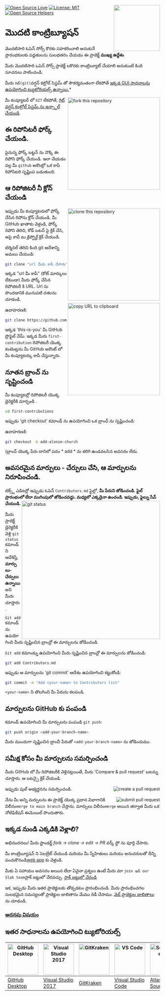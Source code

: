 [![Open Source Love](https://badges.frapsoft.com/os/v1/open-source.svg?v=103)](https://github.com/ellerbrock/open-source-badges/)
[<img align="right" width="150" src="https://firstcontributions.github.io/assets/Readme/join-slack-team.png">](https://join.slack.com/t/firstcontributors/shared_invite/zt-1hg51qkgm-Xc7HxhsiPYNN3ofX2_I8FA)
[![License: MIT](https://img.shields.io/badge/License-MIT-green.svg)](https://opensource.org/licenses/MIT)
[![Open Source Helpers](https://www.codetriage.com/roshanjossey/first-contributions/badges/users.svg)](https://www.codetriage.com/roshanjossey/first-contributions)



# మొదటి కాంట్రిబ్యూషన్ 





మొదటిసారి ఓపెన్ సోర్స్ కొరకు సహకరించాలి అనుకునే ప్రారంభకులకు పద్దతులను సులభతరం చేయడం ఈ ప్రాజెక్ట్ **ముఖ్య ఉద్దేశం**

 మీరు మొదటిసారి ఒపెన్ సోర్స్ ప్రాజెక్ట్ లకొరకు కాంట్రిబ్యూట్ చేయాలి అనుకుంటే కింది సూచనలు పాటించండి.

మీరు `గిట్(git)`వర్షన్ కట్రోల్ సిస్టమ్ తో సౌకర్యవంతంగా లేకపోతే [ఇక్కడ GUI సాధనాలను ఉపయోగించి ట్యుటోరియల్స్ ఉన్నాయి.](#ఇతర-సాధనాలను-ఉపయోగించి-ట్యుటోరియల్స్)*

<img align="right" width="300" src="https://firstcontributions.github.io/assets/Readme/fork.png" alt="fork this repository" />

మీ కంప్యూటర్ లో `GIT` లేకపోతే, [గిట్ వర్షన్ కంట్రోల్ సిస్టమ్ ను ఇన్స్టాల్ చేయండి](https://help.github.com/articles/set-up-git/).

## ఈ రిపోసిటరీ ఫోర్క్ చేయండి.

పైనున్న ఫోర్క్  బట్టన్ ను నొక్కి ఈ రిపోని ఫోర్క్ చేయండి. ఇలా చేయడం వల్ల మీ `github` అకౌంట్లో  ఒక కాపీ  రిపోసిటరి సృష్టింప బడుతుంది.


## ఆ రిపోజిటరీ నీ క్లోన్ చేయండి 

<img align="right" width="300" src="https://firstcontributions.github.io/assets/Readme/clone.png" alt="clone this repository" />

ఇప్పుడు మీ కంప్యూటరులో ఫోర్క్ చేసిన రిపోను క్లోన్ చేయండి. మీ GitHub ఖాతాకు వెళ్లండి, ఫోర్క్ రెపోని తెరిచి, కోడ్ బటన్ పై క్లిక్ చేసి, ఆపై *కాపీ టు క్లిప్బోర్డ్* క్లిక్ చేయండి.

టెర్మినల్ తెరిచి కింది git ఆదేశాన్ని అమలు చేయండి:
```bash
git clone "url మీరు కాపీ చేసారు"
```
ఇక్కడ "url మీ కాపీ" (కోట్ మార్కులు లేకుండా) మీరు ఫోర్క్ చేసిన రిపోజిటరీ కి  URL. Url ను పొందడానికి మునుపటి దశలను చూడండి.
<img align="right" width="300" src="https://firstcontributions.github.io/assets/Readme/copy-to-clipboard.png" alt="copy URL to clipboard" />

ఉదాహరణకి:
```bash
git clone https://github.com/this-is-you/first-contributions.git
```
ఇక్కడ 'this-is-you' మీ GitHub ప్రొఫైల్ నేమ్. ఇక్కడ మీరు `first-contribution` రిపోజిటరీ  యొక్క కంటెంట్లను మీ GitHub అకౌంట్ లో మీ కంప్యూటర్కు కాపీ చేస్తున్నారు.

## నూతన బ్రాంచ్ ను సృష్టించండి

మీ కంప్యూటర్లో రిపోజిటరీ యొక్క డైరెక్టరీకి మార్చండి .

```bash
cd first-contributions
```
ఇప్పుడు 'git checkout' కమాండ్ ను  ఉపయోగించి ఒక బ్రాంచ్ ను సృష్టించండి:


ఉదాహరణకి:
```bash
git checkout -b add-alonzo-church
```
(బ్రాంచ్ యొక్క పేరు దానిలో పదం * add * ను కలిగి ఉండవలసిన అవసరం లేదు.

## అవసరమైన మార్పులు - చేర్పులు చేసి, ఆ మార్పులను నిరూపించండి.

టెక్స్ట్ ఎడిటర్లో ఇప్పుడు ఓపెన్ `Contributors.md` ఫైల్లో, **మీ పేరుని జోడించండి. ఫైల్ ప్రారంభంలో లేదా ముగింపులో జోడించవద్దు. మధ్యలో ఎక్కడైనా ఉంచండి. ఇప్పుడు, ఫైల్ను సేవ్ చేయండి.**
<img align="right" width="450" src="https://firstcontributions.github.io/assets/Readme/git-status.png" alt="git status" />


మీరు ప్రాజెక్ట్ డైరెక్టరీకి వెళ్లి `git status` కమాండ్ ని ఆదేశిస్తే, **మార్పులు-చేర్పులు ఉన్నాయి** అని మీరు చూస్తారు.

`Git add ` కమాండ్ ను ఉపయోగించి మీరు సృష్టించిన బ్రాంచ్లో ఈ మార్పులను జోడించండి.

`Git add` కమాండ్ను ఉపయోగించి మీరు సృష్టించిన బ్రాంచ్లో ఈ మార్పులను జోడించండి:
```bash
git add Contributors.md
```

ఇప్పుడు ఆ మార్పులను 'git commit' ఆదేశం ఉపయోగించి కట్టుకోండి:
```bash
git commit -m "Add <your-name> to Contributors list"
```
`<your-name>` ని తొలగించి  మీ పేరును కలపండి.

## మార్పులను GitHub కు పంపండి

కమాండ్ ఉపయోగించి మీ మార్పులను పంపండి `git push`:
```bash
git push origin <add-your-branch-name>
```
మీరు ముందుగా సృష్టించిన బ్రాంచీ పేరుతో `<add-your-branch-name>` ను జోడించుము.

## సమీక్ష కోసం మీ మార్పులను సమర్పించండి

మీరు GitHub లో మీ రిపోజిటరీకి వెళ్లినట్లయితే, మీరు 'Compare & pull request' బటన్ను చూస్తారు. ఆ బటన్పై క్లిక్ చేయండి.

<img style="float: right;" src="https://firstcontributions.github.io/assets/Readme/compare-and-pull.png" alt="create a pull request" />

ఇప్పుడు పుల్ అభ్యర్థనను సమర్పించండి.

<img style="float: right;" src="https://firstcontributions.github.io/assets/Readme/submit-pull-request.png" alt="submit pull request" />

  నేను  మీ అన్ని మర్పులను ఈ ప్రాజెక్ట్ యొక్క ప్రధాన విభాగానికి విలీనం`merge to main branch` చేస్తాను. 
మార్పులు విలీనం`merge` అయిన తర్వాత మీరు ఒక నోటిఫికేషన్ ఈమెయిల్ పొందుతారు.

## ఇక్కడ నుండి ఎక్కడికి వెళ్లాలి?

అభినందనలు! మీరు స్టాండర్డ్ _fork -> clone -> edit -> PR_  వర్క్ ఫ్లో ను పూర్తి చేసారు.

మీ కాంట్రిబ్యూషన్ ని సెలబ్రేట్ చేయండి మరియు మీ స్నేహితులు మరియు అనుచరులతో దీన్ని  పంచుకొనండి[web app](https://firstcontributions.github.io/#social-share) కు వెళ్లండి.

మీకు ఏ సహాయం అవసరం అయిన లేదా ఏవైనా ప్రశ్నలు ఉంటే మీరు మా  `join ఇన్ our Slak team`స్లాక్ జట్టులో చేరవచ్చు. [స్లాక్ జట్టులో చేరండి](https://join.slack.com/t/firstcontributors/shared_invite/zt-1hg51qkgm-Xc7HxhsiPYNN3ofX2_I8FA)

ఇక, ఇప్పుడు మీరు ఇతర ప్రాజెక్టులకు తోడ్పడటం ప్రారంభించండి. మీరు ప్రారంభించగల సులభమైన సమస్యలతో ప్రాజెక్టుల జాబితాను మేము రెడీ చేసాము. [వెబ్ ప్రాజెక్టుల జాబితాలు](https://firstcontributions.github.io/#project-list) ను చూడండి.

### [అదనపు విషయం](../additional-material/git_workflow_scenarios/additional-material.md)


## ఇతర సాధనాలను ఉపయోగించి ట్యుటోరియల్స్

| <a href="../gui-tool-tutorials/github-desktop-tutorial.md"><img alt="GitHub Desktop" src="https://desktop.github.com/images/desktop-icon.svg" width="100"></a> | <a href="../gui-tool-tutorials/github-windows-vs2017-tutorial.md"><img alt="Visual Studio 2017" src="https://upload.wikimedia.org/wikipedia/commons/c/cd/Visual_Studio_2017_Logo.svg" width="100"></a> | <a href="../gui-tool-tutorials/gitkraken-tutorial.md"><img alt="GitKraken" src="https://firstcontributions.github.io/assets/gui-tool-tutorials/gitkraken-tutorial/gk-icon.png" width="100"></a> | <a href="../gui-tool-tutorials/github-windows-vs-code-tutorial.md"><img alt="VS Code" src="https://upload.wikimedia.org/wikipedia/commons/2/2d/Visual_Studio_Code_1.18_icon.svg" width=100></a> | <a href="../gui-tool-tutorials/sourcetree-macos-tutorial.md"><img alt="Sourcetree App" src="https://wac-cdn.atlassian.com/dam/jcr:81b15cde-be2e-4f4a-8af7-9436f4a1b431/Sourcetree-icon-blue.svg" width=100></a> | <a href="../gui-tool-tutorials/github-windows-intellij-tutorial.md"><img alt="IntelliJ IDEA" src="https://upload.wikimedia.org/wikipedia/commons/thumb/9/9c/IntelliJ_IDEA_Icon.svg/512px-IntelliJ_IDEA_Icon.svg.png" width=100></a> |
| --- | --- | --- | --- | --- | --- |
| [GitHub Desktop](../gui-tool-tutorials/github-desktop-tutorial.md) | [Visual Studio 2017](../gui-tool-tutorials/github-windows-vs2017-tutorial.md) | [GitKraken](../gui-tool-tutorials/gitkraken-tutorial.md) | [Visual Studio Code](../gui-tool-tutorials/github-windows-vs-code-tutorial.md) | [Atlassian Sourcetree](../gui-tool-tutorials/sourcetree-macos-tutorial.md) | [IntelliJ IDEA](../gui-tool-tutorials/github-windows-intellij-tutorial.md) |
